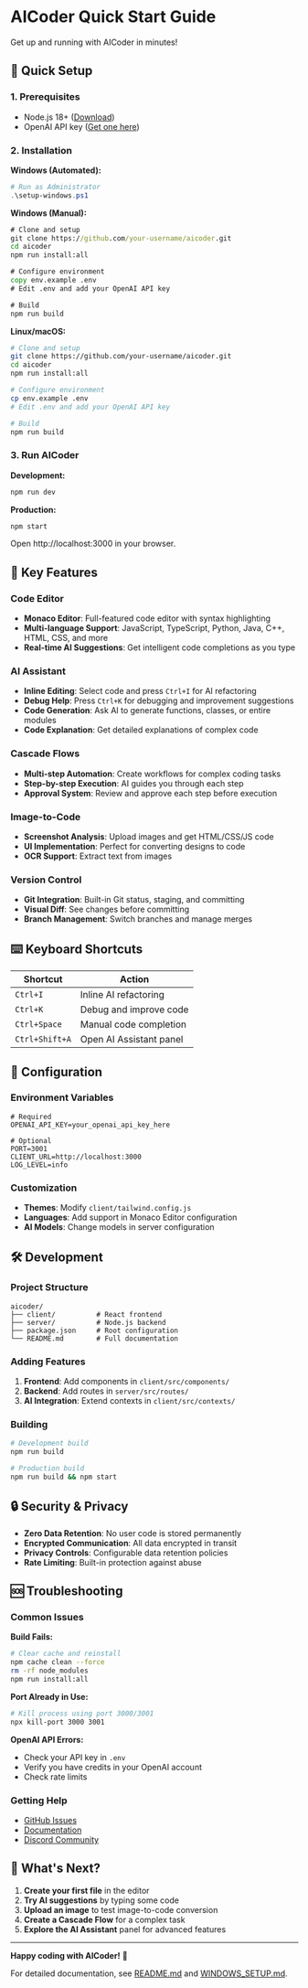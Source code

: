 # AICoder Quick Start Guide

Get up and running with AICoder in minutes!

## 🚀 Quick Setup

### 1. Prerequisites
- Node.js 18+ ([Download](https://nodejs.org/))
- OpenAI API key ([Get one here](https://platform.openai.com/))

### 2. Installation

**Windows (Automated):**
```powershell
# Run as Administrator
.\setup-windows.ps1
```

**Windows (Manual):**
```cmd
# Clone and setup
git clone https://github.com/your-username/aicoder.git
cd aicoder
npm run install:all

# Configure environment
copy env.example .env
# Edit .env and add your OpenAI API key

# Build
npm run build
```

**Linux/macOS:**
```bash
# Clone and setup
git clone https://github.com/your-username/aicoder.git
cd aicoder
npm run install:all

# Configure environment
cp env.example .env
# Edit .env and add your OpenAI API key

# Build
npm run build
```

### 3. Run AICoder

**Development:**
```bash
npm run dev
```

**Production:**
```bash
npm start
```

Open http://localhost:3000 in your browser.

## 🎯 Key Features

### Code Editor
- **Monaco Editor**: Full-featured code editor with syntax highlighting
- **Multi-language Support**: JavaScript, TypeScript, Python, Java, C++, HTML, CSS, and more
- **Real-time AI Suggestions**: Get intelligent code completions as you type

### AI Assistant
- **Inline Editing**: Select code and press `Ctrl+I` for AI refactoring
- **Debug Help**: Press `Ctrl+K` for debugging and improvement suggestions
- **Code Generation**: Ask AI to generate functions, classes, or entire modules
- **Code Explanation**: Get detailed explanations of complex code

### Cascade Flows
- **Multi-step Automation**: Create workflows for complex coding tasks
- **Step-by-step Execution**: AI guides you through each step
- **Approval System**: Review and approve each step before execution

### Image-to-Code
- **Screenshot Analysis**: Upload images and get HTML/CSS/JS code
- **UI Implementation**: Perfect for converting designs to code
- **OCR Support**: Extract text from images

### Version Control
- **Git Integration**: Built-in Git status, staging, and committing
- **Visual Diff**: See changes before committing
- **Branch Management**: Switch branches and manage merges

## ⌨️ Keyboard Shortcuts

| Shortcut | Action |
|----------|--------|
| `Ctrl+I` | Inline AI refactoring |
| `Ctrl+K` | Debug and improve code |
| `Ctrl+Space` | Manual code completion |
| `Ctrl+Shift+A` | Open AI Assistant panel |

## 🔧 Configuration

### Environment Variables
```env
# Required
OPENAI_API_KEY=your_openai_api_key_here

# Optional
PORT=3001
CLIENT_URL=http://localhost:3000
LOG_LEVEL=info
```

### Customization
- **Themes**: Modify `client/tailwind.config.js`
- **Languages**: Add support in Monaco Editor configuration
- **AI Models**: Change models in server configuration

## 🛠️ Development

### Project Structure
```
aicoder/
├── client/          # React frontend
├── server/          # Node.js backend
├── package.json     # Root configuration
└── README.md        # Full documentation
```

### Adding Features
1. **Frontend**: Add components in `client/src/components/`
2. **Backend**: Add routes in `server/src/routes/`
3. **AI Integration**: Extend contexts in `client/src/contexts/`

### Building
```bash
# Development build
npm run build

# Production build
npm run build && npm start
```

## 🔒 Security & Privacy

- **Zero Data Retention**: No user code is stored permanently
- **Encrypted Communication**: All data encrypted in transit
- **Privacy Controls**: Configurable data retention policies
- **Rate Limiting**: Built-in protection against abuse

## 🆘 Troubleshooting

### Common Issues

**Build Fails:**
```bash
# Clear cache and reinstall
npm cache clean --force
rm -rf node_modules
npm run install:all
```

**Port Already in Use:**
```bash
# Kill process using port 3000/3001
npx kill-port 3000 3001
```

**OpenAI API Errors:**
- Check your API key in `.env`
- Verify you have credits in your OpenAI account
- Check rate limits

### Getting Help
- [GitHub Issues](https://github.com/your-username/aicoder/issues)
- [Documentation](README.md)
- [Discord Community](https://discord.gg/aicoder)

## 🎉 What's Next?

1. **Create your first file** in the editor
2. **Try AI suggestions** by typing some code
3. **Upload an image** to test image-to-code conversion
4. **Create a Cascade Flow** for a complex task
5. **Explore the AI Assistant** panel for advanced features

---

**Happy coding with AICoder!** 🚀

For detailed documentation, see [README.md](README.md) and [WINDOWS_SETUP.md](WINDOWS_SETUP.md).
